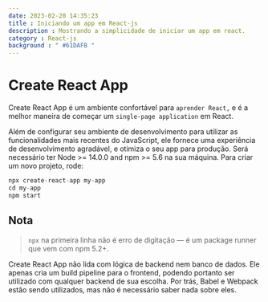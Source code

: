 ```yaml
---
date: 2023-02-20 14:35:23
title : Iniciando um app em React-js
description : Mostrando a simplicidade de iniciar um app em react.
category : React-js
background : " #61DAFB "
---
```


#  Create React App

Create React App é um ambiente confortável para `aprender React,` e é a melhor maneira de começar um `single-page application` em React.

Além de configurar seu ambiente de desenvolvimento para utilizar as funcionalidades mais recentes do JavaScript, ele fornece uma experiência de desenvolvimento agradável, e otimiza o seu app para produção. Será necessário ter Node >= 14.0.0 and npm >= 5.6 na sua máquina. Para criar um novo projeto, rode:

```javascript
npx create-react-app my-app
cd my-app
npm start
```

##  Nota

> `npx` na primeira linha não é erro de digitação — é um package runner que vem com npm 5.2+.

Create React App não lida com lógica de backend nem banco de dados. Ele apenas cria um build pipeline para o frontend, podendo portanto ser utilizado com qualquer backend de sua escolha. Por trás, Babel e Webpack estão sendo utilizados, mas não é necessário saber nada sobre eles.